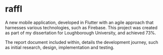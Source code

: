 # raffl

A new mobile application, developed in Flutter with an agile approach that harnesses various technologies, such as Firebase.
This project was created as part of my dissertation for Loughborough University, and achieved 73%.

The report document included within, details the development journey, such as initial research, design, implementation and testing.
